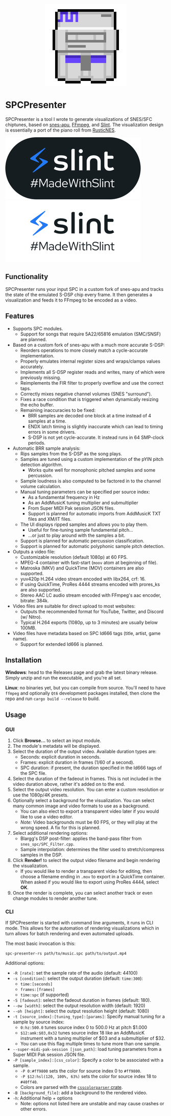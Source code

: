 <p align="center">
    <img src="assets/spc-presenter-icon-xl.png" alt="SPCPresenter logo" />
</p>

# SPCPresenter

SPCPresenter is a tool I wrote to generate visualizations of SNES/SFC
chiptunes, based on [snes-apu][snes-apu], [FFmpeg][ffmpeg],
and [Slint][slint].
The visualization design is essentially a port of the piano roll from
[RusticNES][rusticnes].

![Slint logo](assets/MadeWithSlint-logo-light.svg#gh-light-mode-only)
![Slint logo](assets/MadeWithSlint-logo-dark.svg#gh-dark-mode-only)

## Functionality

SPCPresenter runs your input SPC in a custom fork of snes-apu and
tracks the state of the emulated S-DSP chip every frame. It then
generates a visualization and feeds it to FFmpeg to be encoded as a
video.

## Features

- Supports SPC modules.
  - Support for songs that require 5A22/65816 emulation (SMC/SNSF) are planned.
- Based on a custom fork of snes-apu with a much more accurate S-DSP:
  - Reorders operations to more closely match a cycle-accurate implementation.
  - Properly emulates internal register sizes and wraps/clamps values accurately.
  - Implements all S-DSP register reads and writes, many of which were previously missing.
  - Reimplements the FIR filter to properly overflow and use the correct taps.
  - Correctly mixes negative channel volumes (SNES "surround").
  - Fixes a race condition that is triggered when dynamically resizing the echo buffer.
  - Remaining inaccuracies to be fixed:
    - BRR samples are decoded one block at a time instead of 4 samples at a time.
    - ENDX latch timing is slightly inaccurate which can lead to timing errors in
      some drivers.
    - S-DSP is not yet cycle-accurate. It instead runs in 64 SMP-clock periods.
- Automatic BRR sample analysis:
  - Rips samples from the S-DSP as the song plays.
  - Samples are tuned using a custom implementation of the pYIN pitch detection
    algorithm.
    - Works quite well for monophonic pitched samples and some percussion.
  - Sample loudness is also computed to be factored in to the channel volume
    calculation.
  - Manual tuning parameters can be specified per source index:
    - As a fundamental frequency in Hz
    - As an AddMusicK tuning multiplier and submultiplier
    - From Super MIDI Pak session JSON files.
    - Support is planned for automatic imports from AddMusicK TXT files
      and XM/IT files.
  - The UI displays ripped samples and allows you to play them.
    - Useful for fine-tuning sample fundamental pitch...
    - ...or just to play around with the samples a bit.
  - Support is planned for automatic percussion classification.
  - Support is planned for automatic polyphonic sample pitch detection.
- Outputs a video file:
    - Customizable resolution (default 1080p) at 60 FPS.
    - MPEG-4 container with fast-start (`moov` atom at beginning of file).
    - Matroska (MKV) and QuickTime (MOV) containers are also supported.
    - yuv420p H.264 video stream encoded with libx264, crf: 16.
    - If using QuickTime, ProRes 4444 streams encoded with prores_ks are also supported.
    - Stereo AAC LC audio stream encoded with FFmpeg's aac encoder, bitrate: 384k.
- Video files are suitable for direct upload to most websites:
    - Outputs the recommended format for YouTube, Twitter, and Discord (w/ Nitro).
    - Typical H.264 exports (1080p, up to 3 minutes) are usually below 100MB.
- Video files have metadata based on SPC Id666 tags (title, artist, game name).
  - Support for extended Id666 is planned.

## Installation

**Windows**: head to the Releases page and grab the latest binary release. Simply unzip
and run the executable, and you're all set.

**Linux**: no binaries yet, but you can compile from source. You'll need to have `ffmpeg`
and optionally `Qt6` development packages installed, then clone the repo and run
`cargo build --release` to build.

## Usage

### GUI

1. Click **Browse...** to select an input module.
2. The module's metadata will be displayed.
3. Select the duration of the output video. Available duration types are:
    - Seconds: explicit duration in seconds.
    - Frames: explicit duration in frames (1/60 of a second).
    - SPC duration: if present, the duration specified in the Id666 tags of
      the SPC file.
4. Select the duration of the fadeout in frames. This is not included in the
   video duration above, rather it's added on to the end.
5. Select the output video resolution. You can enter a custom resolution
   or use the 1080p/4K presets.
6. Optionally select a background for the visualization. You can select many
   common image and video formats to use as a background.
    - You can also elect to export a transparent video later if you would like
      to use a video editor.
    - *Note:* Video backgrounds must be 60 FPS, or they will play at
      the wrong speed. A fix for this is planned.
7. Select additional rendering options:
    - Blargg's DSP post-filter: applies the band-pass filter from `snes_spc/SPC_Filter.cpp`.
    - Sample interpolation: determines the filter used to stretch/compress samples in the DSP.
8. Click **Render!** to select the output video filename and begin rendering
   the visualization.
    - If you would like to render a transparent video for editing, then choose
      a filename ending in `.mov` to export in a QuickTime container. When asked
      if you would like to export using ProRes 4444, select **OK**.
9. Once the render is complete, you can select another track or even change
   modules to render another tune.

### CLI

If SPCPresenter is started with command line arguments, it runs in CLI mode.
This allows for the automation of rendering visualizations which in turn
allows for batch rendering and even automated uploads.

The most basic invocation is this:
```
spc-presenter-rs path/to/music.spc path/to/output.mp4
```

Additional options:
- `-R [rate]`: set the sample rate of the audio (default: 44100)
- `-s [condition]`: select the output duration (default: `time:300`):
    - `time:[seconds]`
    - `frames:[frames]`
    - `time:spc` (if supported)
- `-S [fadeout]`: select the fadeout duration in frames (default: 180).
- `--ow [width]`: select the output resolution width (default: 1920)
- `--oh [height]`: select the output resolution height (default: 1080)
- `-t [source_index]:[tuning_type]:[params]`: Specify manual tuning for a sample
  by source index:
    - `0:hz:500.0` tunes source index 0 to 500.0 Hz at pitch $1.000
    - `$12:amk:$03,0x32` tunes source index 18 like an AddMusicK instrument with a
      tuning multiplier of $03 and a submultiplier of $32.
    - You can use this flag multiple times to tune more than one sample.
- `--super-midi-pak-session [json_path]`: load tuning parameters from a Super MIDI
  Pak session JSON file.
- `-P [sample_index]:[css_color]`: Specify a color to be associated with a sample.
    - `-P 0:#ff9800` sets the color for source index 0 to `#ff9800`.
    - `-P $12:hsl(120, 100%, 63%)` sets the color for source index 18 to `#40ff40`.
    - Colors are parsed with the [`csscolorparser` crate][csscolorparser].
- `-B [background_file]`: add a background to the rendered video.
- `-h`: Additional help + options
    - Note: options not listed here are unstable and may cause crashes or
      other errors.

[snes-apu]: https://github.com/emu-rs/snes-apu
[rusticnes]: https://github.com/zeta0134/rusticnes-core
[ffmpeg]: https://github.com/FFmpeg/FFmpeg
[slint]: https://slint-ui.com
[csscolorparser]: https://docs.rs/csscolorparser/latest/csscolorparser/